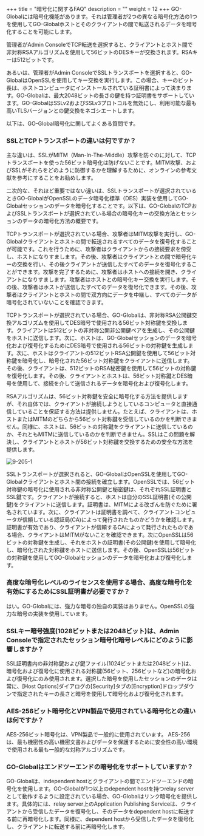 +++
title = "暗号化に関するFAQ"
description = ""
weight = 12
+++
GO-Globalには暗号化機能があります。それは管理者が2つの異なる暗号化方法の1つを使用してGO-Globalホストとそのクライアントの間で転送されるデータを暗号化することを可能にします。

管理者がAdmin ConsoleでTCP転送を選択すると、クライアントとホスト間で非対称RSAアルゴリズムを使用して56ビットのDESキーが交換されます。RSAキーは512ビットです。

あるいは、管理者がAdmin ConsoleでSSLトランスポートを選択すると、GO-GlobalはOpenSSLを使用してキー交換を実行します。この場合、キーのビット長は、ホストコンピュータにインストールされている証明書によって決まります。GO-Globalは、最大2048ビットの長さの鍵を持つ証明書をサポートしています。GO-GlobalはSSLv2およびSSLv3プロトコルを無効にし、利用可能な最も高いTLSバージョンとの鍵交換をネゴシエートします。

以下は、GO-Global暗号化に関してよくある質問です。

### SSLとTCPトランスポートの違いは何ですか？

主な違いは、SSLがMITM（Man-In-The-Middle）攻撃を防ぐのに対して、TCPトランスポートを使った56ビット暗号化は防げないことです。MITM攻撃、およびSSLがそれらをどのように防御するかを理解するために、オンラインの参考文献を参考にすることをお勧めします。

二次的な、それほど重要ではない違いは、SSLトランスポートが選択されているときGO-GlobalがOpenSSLのデータ暗号化標準（DES）実装を使用してGO-Globalセッションのデータを暗号化することです。以下は、GO-GlobalのTCPおよびSSLトランスポートが選択されている場合の暗号化キーの交換方法とセッションのデータの暗号化方法の概要です。

TCPトランスポートが選択されている場合、攻撃者はMITM攻撃を実行し、GO-Globalクライアントとホストの間で転送されるすべてのデータを復号化することが可能です。これを行うために、攻撃者はクライアントからの接続要求を傍受し、ホストになりすまします。その後、攻撃者はクライアントとの間で暗号化キーの交換を行い、その後クライアントが送信したすべてのデータを復号化することができます。攻撃を完了するために、攻撃者はホストへの接続を開き、クライアントになりすまします。攻撃者はホストとの暗号化キー交換を実行します。その後、攻撃者はホストが送信したすべてのデータを復号化できます。その後、攻撃者はクライアントとホストの間で双方向にデータを中継し、すべてのデータが暗号化されていないことを確認できます。

TCPトランスポートが選択されている場合、GO-Globalは、非対称RSA公開鍵交換アルゴリズムを使用してDES暗号で使用される56ビット対称鍵を交換します。クライアントは512ビットの非対称公開非公開鍵ペアを生成し、その公開鍵をホストに送信します。次に、ホストは、GO-Globalセッションのデータを暗号化および復号化するためにDES暗号で使用される56ビットの対称鍵を生成します。次に、ホストはクライアントの512ビットRSA公開鍵を使用して56ビット対称鍵を暗号化し、暗号化された56ビット対称鍵をクライアントに送信します。その後、クライアントは、512ビットのRSA秘密鍵を使用して56ビットの対称鍵を復号化します。その後、クライアントとホストは、56ビット対称鍵とDES暗号を使用して、接続を介して送信されるデータを暗号化および復号化します。

RSAアルゴリズムは、56ビット対称鍵を安全に暗号化する方法を提供しますが、それ自体では、クライアントが接続しようとしているコンピュータと直接通信していることを保証する方法は提供しません。たとえば、クライアントは、ホストまたはMITMのどちらから56ビット対称鍵を受信しているのかを判断できません。同様に、ホストは、56ビットの対称鍵をクライアントに送信しているのか、それともMITMに送信しているのかを判断できません。SSLはこの問題を解決し、クライアントとホストが56ビット対称鍵を交換するための安全な方法を提供します。

![9-205-1](/images/9-205-1.png) 

SSLトランスポートが選択されると、GO-GlobalはOpenSSLを使用してGO-Globalクライアントとホスト間の接続を確立します。OpenSSLでは、56ビット対称鍵の暗号化に使用される非対称公開鍵と秘密鍵は、それぞれSSL証明書とSSL鍵です。クライアントが接続すると、ホストは自分のSSL証明書(その公開鍵)をクライアントに送信します。証明書は、MITMによる改ざんを防ぐために署名されています。次に、クライアントは証明書を調べて、クライアントコンピュータが信頼している認証局(CA)によって発行されたものかどうかを確認します。証明書が有効であり、クライアントが信頼するCAによって発行されたものである場合、クライアントはMITMがないことを確認できます。次にOpenSSLは56ビットの対称鍵を生成し、それをホストの証明書(その公開鍵)を使用して暗号化し、暗号化された対称鍵をホストに送信します。その後、OpenSSLは56ビットの対称鍵を使用してGO-Globalセッションのデータを暗号化および復号化します。

### 高度な暗号化レベルのライセンスを使用する場合、高度な暗号化を有効にするためにSSL証明書が必要ですか？

はい。GO-Globalには、強力な暗号の独自の実装はありません。OpenSSLの強力な暗号の実装を使用しています。

### SSLキー暗号強度(1028ビットまたは2048ビット)は、Admin Consoleで指定されたセッション暗号化暗号レベルにどのように影響しますか？

SSL証明書内の非対称鍵および鍵ファイル(1024ビットまたは2048ビット)は、暗号化および復号化に使用される対称鍵(56ビット、256ビットなど)の暗号化および復号化にのみ使用されます。選択した暗号を使用したセッションのデータは常に、[Host Options]ダイアログの[Security]タブの[Encryption]ドロップダウンで指定されたキーの長さと暗号を使用して暗号化および復号化されます。

### AES-256ビット暗号化とVPN製品で使用されている暗号化との違いは何ですか？

AES-256ビット暗号化は、VPN製品で一般的に使用されています。 AES-256は、最も機密性の高い機密文書およびデータを保護するために安全性の高い環境で使用される最も一般的な対称アルゴリズムです。

### GO-Globalはエンドツーエンドの暗号化をサポートしていますか？

GO-Globalは、independent hostとクライアントの間でエンドツーエンドの暗号化を使用します。GO-Globalが1つ以上のdependent hostを持つrelay serverとして動作するように設定されている場合、GO-Globalはリンク暗号化を提供します。具体的には、relay server上のApplication Publishing Serviceは、クライアントから受信したデータを復号化し、そのデータをdependent hostに転送する前に再暗号化します。同様に、dependent hostから受信したデータを復号化し、クライアントに転送する前に再暗号化します。